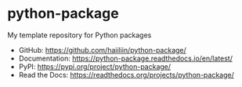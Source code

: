 # python-package

My template repository for Python packages

- GitHub: https://github.com/haiiliin/python-package/
- Documentation: https://python-package.readthedocs.io/en/latest/
- PyPI: https://pypi.org/project/python-package/
- Read the Docs: https://readthedocs.org/projects/python-package/
